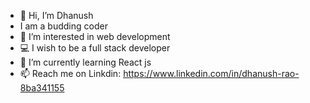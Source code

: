 - 👋 Hi, I’m Dhanush
- I am a budding coder
- 👀 I’m interested in web development
- 💻 I wish to be a full stack developer
- 🌱 I’m currently learning React js
- 📫 Reach me on Linkdin: https://www.linkedin.com/in/dhanush-rao-8ba341155

<!---
dhanushrao12/dhanushrao12 is a ✨ special ✨ repository because its `README.md` (this file) appears on your GitHub profile.
You can click the Preview link to take a look at your changes.
--->
